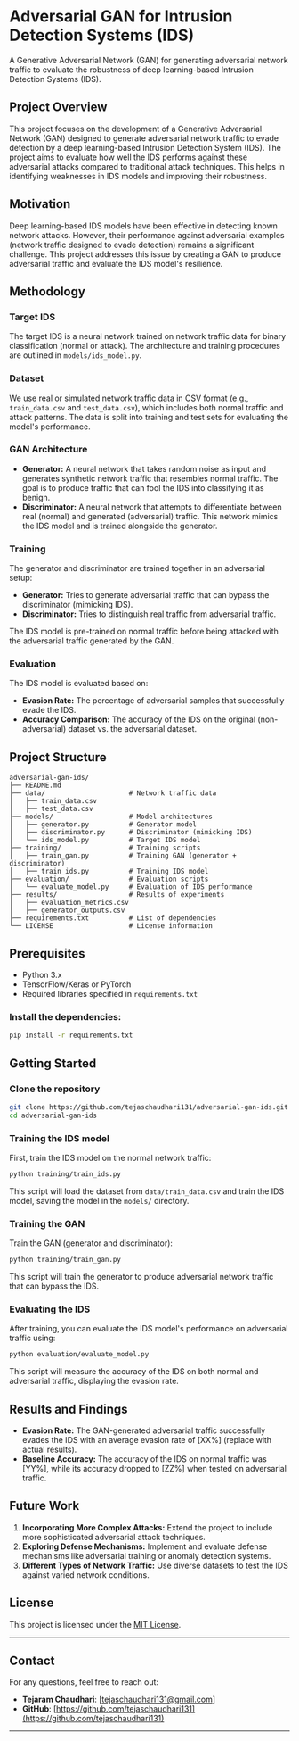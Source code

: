 
# Adversarial GAN for Intrusion Detection Systems (IDS)

A Generative Adversarial Network (GAN) for generating adversarial network traffic to evaluate the robustness of deep learning-based Intrusion Detection Systems (IDS).

## Project Overview

This project focuses on the development of a Generative Adversarial Network (GAN) designed to generate adversarial network traffic to evade detection by a deep learning-based Intrusion Detection System (IDS). The project aims to evaluate how well the IDS performs against these adversarial attacks compared to traditional attack techniques. This helps in identifying weaknesses in IDS models and improving their robustness.

## Motivation

Deep learning-based IDS models have been effective in detecting known network attacks. However, their performance against adversarial examples (network traffic designed to evade detection) remains a significant challenge. This project addresses this issue by creating a GAN to produce adversarial traffic and evaluate the IDS model's resilience.

## Methodology

### Target IDS

The target IDS is a neural network trained on network traffic data for binary classification (normal or attack). The architecture and training procedures are outlined in `models/ids_model.py`.

### Dataset

We use real or simulated network traffic data in CSV format (e.g., `train_data.csv` and `test_data.csv`), which includes both normal traffic and attack patterns. The data is split into training and test sets for evaluating the model's performance.

### GAN Architecture

- **Generator:** A neural network that takes random noise as input and generates synthetic network traffic that resembles normal traffic. The goal is to produce traffic that can fool the IDS into classifying it as benign.
- **Discriminator:** A neural network that attempts to differentiate between real (normal) and generated (adversarial) traffic. This network mimics the IDS model and is trained alongside the generator.

### Training

The generator and discriminator are trained together in an adversarial setup:
- **Generator:** Tries to generate adversarial traffic that can bypass the discriminator (mimicking IDS).
- **Discriminator:** Tries to distinguish real traffic from adversarial traffic.

The IDS model is pre-trained on normal traffic before being attacked with the adversarial traffic generated by the GAN.

### Evaluation

The IDS model is evaluated based on:
- **Evasion Rate:** The percentage of adversarial samples that successfully evade the IDS.
- **Accuracy Comparison:** The accuracy of the IDS on the original (non-adversarial) dataset vs. the adversarial dataset.

## Project Structure

```
adversarial-gan-ids/
├── README.md
├── data/                     # Network traffic data
│   ├── train_data.csv
│   ├── test_data.csv
├── models/                   # Model architectures
│   ├── generator.py          # Generator model
│   ├── discriminator.py      # Discriminator (mimicking IDS)
│   └── ids_model.py          # Target IDS model
├── training/                 # Training scripts
│   ├── train_gan.py          # Training GAN (generator + discriminator)
│   ├── train_ids.py          # Training IDS model
├── evaluation/               # Evaluation scripts
│   └── evaluate_model.py     # Evaluation of IDS performance
├── results/                  # Results of experiments
│   ├── evaluation_metrics.csv
│   ├── generator_outputs.csv
├── requirements.txt          # List of dependencies
└── LICENSE                   # License information
```

## Prerequisites

- Python 3.x
- TensorFlow/Keras or PyTorch
- Required libraries specified in `requirements.txt`

### Install the dependencies:

```bash
pip install -r requirements.txt
```

## Getting Started

### Clone the repository

```bash
git clone https://github.com/tejaschaudhari131/adversarial-gan-ids.git
cd adversarial-gan-ids
```

### Training the IDS model

First, train the IDS model on the normal network traffic:

```bash
python training/train_ids.py
```

This script will load the dataset from `data/train_data.csv` and train the IDS model, saving the model in the `models/` directory.

### Training the GAN

Train the GAN (generator and discriminator):

```bash
python training/train_gan.py
```

This script will train the generator to produce adversarial network traffic that can bypass the IDS.

### Evaluating the IDS

After training, you can evaluate the IDS model's performance on adversarial traffic using:

```bash
python evaluation/evaluate_model.py
```

This script will measure the accuracy of the IDS on both normal and adversarial traffic, displaying the evasion rate.

## Results and Findings

- **Evasion Rate:** The GAN-generated adversarial traffic successfully evades the IDS with an average evasion rate of [XX%] (replace with actual results).
- **Baseline Accuracy:** The accuracy of the IDS on normal traffic was [YY%], while its accuracy dropped to [ZZ%] when tested on adversarial traffic.

## Future Work

1. **Incorporating More Complex Attacks:** Extend the project to include more sophisticated adversarial attack techniques.
2. **Exploring Defense Mechanisms:** Implement and evaluate defense mechanisms like adversarial training or anomaly detection systems.
3. **Different Types of Network Traffic:** Use diverse datasets to test the IDS against varied network conditions.


## **License**

This project is licensed under the [MIT License](LICENSE).

---

## **Contact**

For any questions, feel free to reach out:
* **Tejaram Chaudhari**: [tejaschaudhari131@gmail.com]
* **GitHub**: [https://github.com/tejaschaudhari131](https://github.com/tejaschaudhari131)

---
